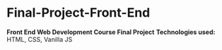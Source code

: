 # Final-Project-Front-End

**Front End Web Development Course Final Project**
**Technologies used:** HTML, CSS, Vanilla JS
